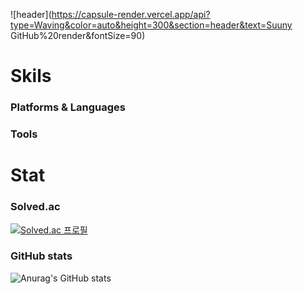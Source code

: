 ![header](https://capsule-render.vercel.app/api?type=Waving&color=auto&height=300&section=header&text=Suuny GitHub%20render&fontSize=90)

# Skils
### Platforms & Languages


### Tools


# Stat

### Solved.ac
[![Solved.ac 프로필](http://mazassumnida.wtf/api/v2/generate_badge?boj=soret55)](https://solved.ac/soret55)

### GitHub stats
![Anurag's GitHub stats](https://github-readme-stats.vercel.app/api?username=soret36&show_icons=true&theme=radical)
